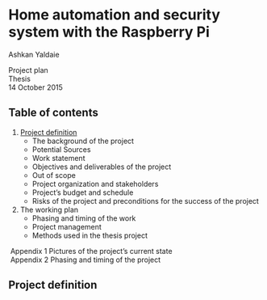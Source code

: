 # Home automation and security system with the Raspberry Pi

Ashkan Yaldaie

Project plan  
Thesis  
14 October 2015

## Table of contents
1.  [Project definition](#project-definition)
    - The background of the project
    - Potential Sources
    - Work statement
    - Objectives and deliverables of the project
    - Out of scope
    - Project organization and stakeholders
    - Project’s budget and schedule
    - Risks of the project and preconditions for the success of the project
2. The working plan
    - Phasing and timing of the work
    - Project management
    - Methods used in the thesis project

&nbsp;Appendix 1 Pictures of the project’s current state  
&nbsp;Appendix 2 Phasing and timing of the project
    
## Project definition
